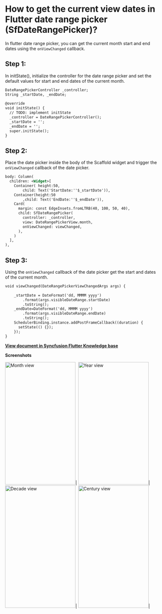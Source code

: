 # How to get the current view dates in Flutter date range picker (SfDateRangePicker)?

In flutter date range picker, you can get the current month start and end dates using the `onViewChanged` callback.

## Step 1:
In initState(), initialize the controller for the date range picker and set the default values for start and end dates of the current month.

```xml
DateRangePickerController _controller;
String _startDate, _endDate;
 
@override
void initState() {
  // TODO: implement initState
  _controller = DateRangePickerController();
  _startDate = '';
  _endDate = '';
  super.initState();
}
```
 
## Step 2:
Place the date picker inside the body of the Scaffold widget and trigger the `onViewChanged` callback of the date picker.

```xml
body: Column(
  children: <Widget>[
    Container( height:50,
        child: Text('StartDate:''$_startDate')),
    Container(height:50
        ,child: Text('EndDate:''$_endDate')),
    Card(
      margin: const EdgeInsets.fromLTRB(40, 100, 50, 40),
      child: SfDateRangePicker(
        controller: _controller,
        view: DateRangePickerView.month,
        onViewChanged: viewChanged,
      ),
    )
  ],
),
```

## Step 3:
Using the `onViewChanged` callback of the date picker get the start and dates of the current month.

```xml
void viewChanged(DateRangePickerViewChangedArgs args) {
 
    _startDate = DateFormat('dd, MMMM yyyy')
        .format(args.visibleDateRange.startDate)
        .toString();
    _endDate=DateFormat('dd, MMMM yyyy')
        .format(args.visibleDateRange.endDate)
        .toString();
    SchedulerBinding.instance.addPostFrameCallback((duration) {
      setState(() {});
    });
}
```
**[View document in Syncfusion Flutter Knowledge base](https://www.syncfusion.com/kb/11331/how-to-get-the-current-view-dates-in-flutter-date-range-picker-sfdaterangepicker)**

**Screenshots**

<img alt="Month view" src="http://www.syncfusion.com/uploads/user/kb/flut/flut-857/flut-857_img1.png" width="230" height="400"/>|
<img alt="Year view" src="http://www.syncfusion.com/uploads/user/kb/flut/flut-857/flut-857_img2.png" width="230" height="400"/>|
<img alt="Decade view" src="http://www.syncfusion.com/uploads/user/kb/flut/flut-857/flut-857_img3.png" width="230" height="400"/>|
<img alt="Century view" src="http://www.syncfusion.com/uploads/user/kb/flut/flut-857/flut-857_img4.png" width="230" height="400"/>|
